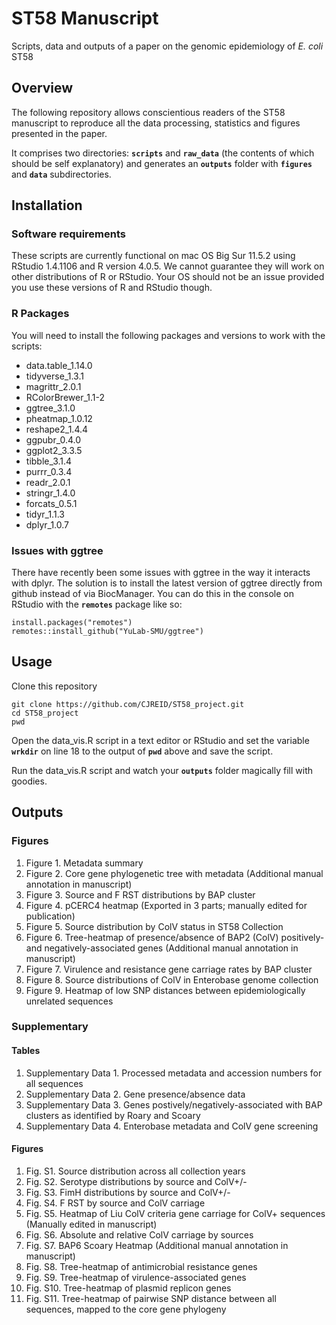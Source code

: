 # ST58 Manuscript
Scripts, data and outputs of a paper on the genomic epidemiology of *E. coli* ST58

## Overview
The following repository allows conscientious readers of the ST58 manuscript to reproduce all the data processing, statistics and figures presented in the paper.

It comprises two directories: __`scripts`__ and __`raw_data`__ (the contents of which should be self explanatory) and generates an __`outputs`__ folder with __`figures`__ and __`data`__ subdirectories.

## Installation
### Software requirements
These scripts are currently functional on mac OS Big Sur 11.5.2 using RStudio 1.4.1106 and R version 4.0.5. We cannot guarantee they will work on other distributions of R or RStudio. Your OS should not be an issue provided you use these versions of R and RStudio though.

### R Packages
You will need to install the following packages and versions to work with the scripts:
- data.table_1.14.0
- tidyverse_1.3.1
- magrittr_2.0.1
- RColorBrewer_1.1-2
- ggtree_3.1.0
- pheatmap_1.0.12
- reshape2_1.4.4
- ggpubr_0.4.0
- ggplot2_3.3.5
- tibble_3.1.4
- purrr_0.3.4
- readr_2.0.1
- stringr_1.4.0
- forcats_0.5.1
- tidyr_1.1.3
- dplyr_1.0.7

### Issues with ggtree
There have recently been some issues with ggtree in the way it interacts with dplyr. The solution is to install the latest version of ggtree directly from github instead of via BiocManager. You can do this in the console on RStudio with the __`remotes`__ package like so:
```
install.packages("remotes")
remotes::install_github("YuLab-SMU/ggtree")
```

## Usage
Clone this repository
```
git clone https://github.com/CJREID/ST58_project.git
cd ST58_project
pwd
```
Open the data_vis.R script in a text editor or RStudio and set the variable __`wrkdir`__ on line 18 to the output of __`pwd`__ above and save the script.

Run the data_vis.R script and watch your __`outputs`__ folder magically fill with goodies.

## Outputs
### Figures
1. Figure 1. Metadata summary
2. Figure 2. Core gene phylogenetic tree with metadata (Additional manual annotation in manuscript)
3. Figure 3. Source and F RST distributions by BAP cluster
4. Figure 4. pCERC4 heatmap (Exported in 3 parts; manually edited for publication)
5. Figure 5. Source distribution by ColV status in ST58 Collection
6. Figure 6. Tree-heatmap of presence/absence of BAP2 (ColV) positively- and negatively-associated genes (Additional manual annotation in manuscript)
7. Figure 7. Virulence and resistance gene carriage rates by BAP cluster
8. Figure 8. Source distributions of ColV in Enterobase genome collection
9. Figure 9. Heatmap of low SNP distances between epidemiologically unrelated sequences

### Supplementary
#### Tables
1. Supplementary Data 1. Processed metadata and accession numbers for all sequences
2. Supplementary Data 2. Gene presence/absence data
3. Supplementary Data 3. Genes postively/negatively-associated with BAP clusters as identified by Roary and Scoary
4. Supplementary Data 4. Enterobase metadata and ColV gene screening

#### Figures
1. Fig. S1. Source distribution across all collection years
2. Fig. S2. Serotype distributions by source and ColV+/-
3. Fig. S3. FimH distributions by source and ColV+/-
4. Fig. S4. F RST by source and ColV carriage
5. Fig. S5. Heatmap of Liu ColV criteria gene carriage for ColV+ sequences (Manually edited in manuscript)
6. Fig. S6. Absolute and relative ColV carriage by sources
7. Fig. S7. BAP6 Scoary Heatmap (Additional manual annotation in manuscript)
8. Fig. S8. Tree-heatmap of antimicrobial resistance genes
9. Fig. S9. Tree-heatmap of virulence-associated genes
10. Fig. S10. Tree-heatmap of plasmid replicon genes
11. Fig. S11. Tree-heatmap of pairwise SNP distance between all sequences, mapped to the core gene phylogeny

